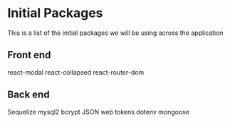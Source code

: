# Initial Packages

This is a list of the initial packages we will be using across the application

## Front end

react-modal
react-collapsed
react-router-dom

## Back end

Sequelize
mysql2
bcrypt
JSON web tokens
dotenv
mongoose
